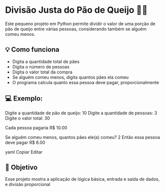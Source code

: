 # Divisão Justa do Pão de Queijo 🧮🧀

Este pequeno projeto em Python permite dividir o valor de uma porção de pão de queijo entre várias pessoas, considerando também se alguém comeu menos.

## 💡 Como funciona

- Digita a quantidade total de pães
- Digita o número de pessoas
- Digita o valor total da compra
- Se alguém comeu menos, digita quantos pães ela comeu
- O programa calcula quanto essa pessoa deve pagar, proporcionalmente

## 💻 Exemplo:

Digite a quantidade de pão de queijo: 10
Digite a quantidade de pessoas: 3
Digite o valor total: 30

Cada pessoa pagaria R$ 10.00

Se alguém comeu menos, quantos pães ele(a) comeu? 2
Então essa pessoa deve pagar R$ 6.00

yaml
Copiar
Editar

## 🎯 Objetivo

Esse projeto mostra a aplicação de lógica básica, entrada e saída de dados, e divisão proporcional